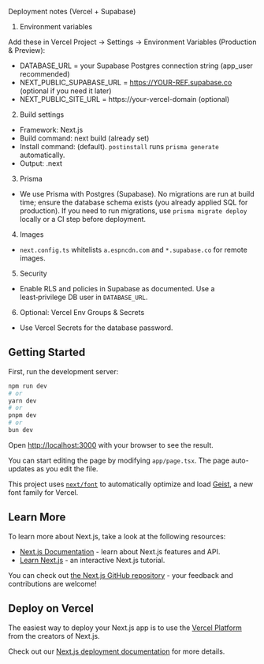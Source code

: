 Deployment notes (Vercel + Supabase)

1) Environment variables

Add these in Vercel Project → Settings → Environment Variables (Production & Preview):

- DATABASE_URL = your Supabase Postgres connection string (app_user recommended)
- NEXT_PUBLIC_SUPABASE_URL = https://YOUR-REF.supabase.co (optional if you need it later)
- NEXT_PUBLIC_SITE_URL = https://your-vercel-domain (optional)

2) Build settings

- Framework: Next.js
- Build command: next build (already set)
- Install command: (default). `postinstall` runs `prisma generate` automatically.
- Output: .next

3) Prisma

- We use Prisma with Postgres (Supabase). No migrations are run at build time; ensure the database schema exists (you already applied SQL for production). If you need to run migrations, use `prisma migrate deploy` locally or a CI step before deployment.

4) Images

- `next.config.ts` whitelists `a.espncdn.com` and `*.supabase.co` for remote images.

5) Security

- Enable RLS and policies in Supabase as documented. Use a least‑privilege DB user in `DATABASE_URL`.

6) Optional: Vercel Env Groups & Secrets

- Use Vercel Secrets for the database password.


## Getting Started

First, run the development server:

```bash
npm run dev
# or
yarn dev
# or
pnpm dev
# or
bun dev
```

Open [http://localhost:3000](http://localhost:3000) with your browser to see the result.

You can start editing the page by modifying `app/page.tsx`. The page auto-updates as you edit the file.

This project uses [`next/font`](https://nextjs.org/docs/app/building-your-application/optimizing/fonts) to automatically optimize and load [Geist](https://vercel.com/font), a new font family for Vercel.

## Learn More

To learn more about Next.js, take a look at the following resources:

- [Next.js Documentation](https://nextjs.org/docs) - learn about Next.js features and API.
- [Learn Next.js](https://nextjs.org/learn) - an interactive Next.js tutorial.

You can check out [the Next.js GitHub repository](https://github.com/vercel/next.js) - your feedback and contributions are welcome!

## Deploy on Vercel

The easiest way to deploy your Next.js app is to use the [Vercel Platform](https://vercel.com/new?utm_medium=default-template&filter=next.js&utm_source=create-next-app&utm_campaign=create-next-app-readme) from the creators of Next.js.

Check out our [Next.js deployment documentation](https://nextjs.org/docs/app/building-your-application/deploying) for more details.
